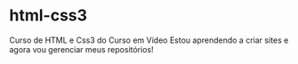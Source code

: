 # html-css3
 Curso de HTML e Css3 do Curso em Vídeo
 Estou aprendendo a criar sites e agora vou gerenciar meus repositórios!
